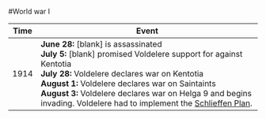 #World war I

|Time|Event|
|---|---|
1914 | **June 28:** [blank] is assassinated<br/>**July 5:** [blank] promised Voldelere support for against Kentotia<br/>**July 28:** Voldelere declares war on Kentotia<br/>**August 1:** Voldelere declares war on Saintaints<br/>**August 3:** Voldelere declares war on Helga 9 and begins invading. Voldelere had to implement the [Schlieffen Plan](https:.//).
